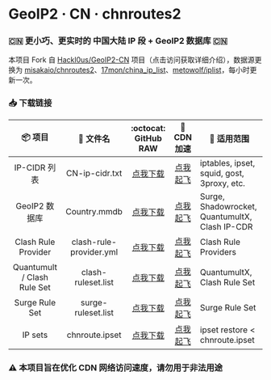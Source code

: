 # GeoIP2 · CN · chnroutes2
### 🇨🇳 更小巧、更实时的 中国大陆 IP 段 + GeoIP2 数据库 🇨🇳

本项目 Fork 自 [Hackl0us/GeoIP2-CN](https://github.com/Hackl0us/GeoIP2-CN) 项目（点击访问获取详细介绍），数据源更换为 
[misakaio/chnroutes2](https://github.com/misakaio/chnroutes2)、[17mon/china_ip_list](https://github.com/17mon/china_ip_list)、[metowolf/iplist](https://github.com/metowolf/iplist)，每小时更新一次。

### 📥 下载链接
| 📦 项目 | 📃 文件名 | :octocat: GitHub RAW | 🚀 CDN 加速 | 🔧 适用范围
|  :--:  |  :--:  |     :--:     |     :--:    | ---- |
| IP-CIDR 列表 | CN-ip-cidr.txt | [点我下载](https://raw.githubusercontent.com/Gzxhwq/CHNIP/release/CN-ip-cidr.txt) | [点我起飞](https://cdn.jsdelivr.net/gh/Gzxhwq/CHNIP@release/CN-ip-cidr.txt) | iptables, ipset, squid, gost, 3proxy, etc. | 
| GeoIP2 数据库 | Country.mmdb | [点我下载](https://raw.githubusercontent.com/Gzxhwq/CHNIP/release/Country.mmdb) | [点我起飞](https://cdn.jsdelivr.net/gh/Gzxhwq/CHNIP@release/Country.mmdb) | Surge, Shadowrocket, QuantumultX, Clash IP-CDR|
| Clash Rule Provider | clash-rule-provider.yml | [点我下载](https://raw.githubusercontent.com/Gzxhwq/CHNIP/release/clash-rule-provider.yml) | [点我起飞](https://cdn.jsdelivr.net/gh/Gzxhwq/CHNIP@release/clash-rule-provider.yml) | Clash Rule Providers|
| Quantumult / Clash Rule Set  | clash-ruleset.list | [点我下载](https://raw.githubusercontent.com/Gzxhwq/CHNIP/release/clash-ruleset.list) | [点我起飞](https://cdn.jsdelivr.net/gh/Gzxhwq/CHNIP@release/clash-ruleset.list) | QuantumultX, Clash Rule Set |
| Surge Rule Set | surge-ruleset.list | [点我下载](https://raw.githubusercontent.com/Gzxhwq/CHNIP/release/surge-ruleset.list) | [点我起飞](https://cdn.jsdelivr.net/gh/Gzxhwq/CHNIP@release/surge-ruleset.list) | Surge Rule Set |
| IP sets | chnroute.ipset | [点我下载](https://raw.githubusercontent.com/Gzxhwq/CHNIP/release/chnroute.ipset) | [点我起飞](https://cdn.jsdelivr.net/gh/Gzxhwq/CHNIP@release/chnroute.ipset) | ipset restore < chnroute.ipset |

### ⚠️ 本项目旨在优化 CDN 网络访问速度，请勿用于非法用途
